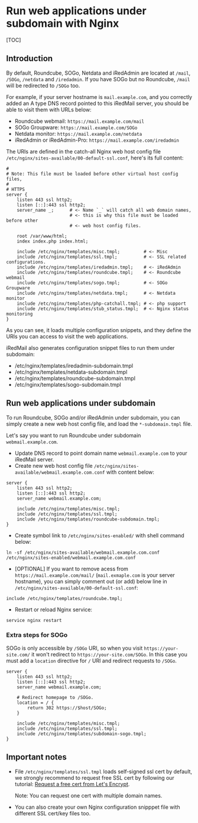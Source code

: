 # Run web applications under subdomain with Nginx

[TOC]

## Introduction

By default, Roundcube, SOGo, Netdata and iRedAdmin are located at `/mail`,
`/SOGo`, `/netdata` and `/iredadmin`. If you have SOGo but no Roundcube,
`/mail` will be redirected to `/SOGo` too.

For example, if your server hostname is `mail.example.com`, and you correctly
added an A type DNS record pointed to this iRedMail server, you should be able
to visit them with URLs below:

- Roundcube webmail: `https://mail.example.com/mail`
- SOGo Groupware: `https://mail.example.com/SOGo`
- Netdata monitor: `https://mail.example.com/netdata`
- iRedAdmin or iRedAdmin-Pro: `https://mail.example.com/iredadmin`

The URIs are defined in the catch-all Nginx web host config file
`/etc/nginx/sites-available/00-default-ssl.conf`, here's its full content:

```
#
# Note: This file must be loaded before other virtual host config files,
#
# HTTPS
server {
    listen 443 ssl http2;
    listen [::]:443 ssl http2;
    server_name _;      # <- Name `_` will catch all web domain names,
                        # <- this is why this file must be loaded before other
                        # <- web host config files.

    root /var/www/html;
    index index.php index.html;

    include /etc/nginx/templates/misc.tmpl;         # <- Misc
    include /etc/nginx/templates/ssl.tmpl;          # <- SSL related configurations.
    include /etc/nginx/templates/iredadmin.tmpl;    # <- iRedAdmin
    include /etc/nginx/templates/roundcube.tmpl;    # <- Roundcube webmail
    include /etc/nginx/templates/sogo.tmpl;         # <- SOGo Groupware
    include /etc/nginx/templates/netdata.tmpl;      # <- Netdata monitor
    include /etc/nginx/templates/php-catchall.tmpl; # <- php support
    include /etc/nginx/templates/stub_status.tmpl;  # <- Nginx status monitoring
}
```

As you can see, it loads multiple configuration snippets, and they define the
URIs you can access to visit the web applications.

iRedMail also generates configuration snippet files to run them under subdomain:

- /etc/nginx/templates/iredadmin-subdomain.tmpl
- /etc/nginx/templates/netdata-subdomain.tmpl
- /etc/nginx/templates/roundcube-subdomain.tmpl
- /etc/nginx/templates/sogo-subdomain.tmpl

## Run web applications under subdomain

To run Roundcube, SOGo and/or iRedAdmin under subdomain, you can simply create
a new web host config file, and load the `*-subdomain.tmpl` file.

Let's say you want to run Roundcube under subdomain `webmail.example.com`.

- Update DNS record to point domain name `webmail.example.com` to your iRedMail
  server.
- Create new web host config file `/etc/nginx/sites-available/webmail.example.com.conf` with content below:

```
server {
    listen 443 ssl http2;
    listen [::]:443 ssl http2;
    server_name webmail.example.com;

    include /etc/nginx/templates/misc.tmpl;
    include /etc/nginx/templates/ssl.tmpl;
    include /etc/nginx/templates/roundcube-subdomain.tmpl;
}
```

- Create symbol link to `/etc/nginx/sites-enabled/` with shell command below:

```
ln -sf /etc/nginx/sites-available/webmail.example.com.conf /etc/nginx/sites-enabled/webmail.example.com.conf
```

- [OPTIONAL] If you want to remove acess from `https://mail.example.com/mail/`
  (`mail.exmaple.com` is your server hostname), you can simply comment out
  (or add) below line in `/etc/nginx/sites-available/00-default-ssl.conf`:

```
include /etc/nginx/templates/roundcube.tmpl;
```

- Restart or reload Nginx service:

```
service nginx restart
```

### Extra steps for SOGo

SOGo is only accessible by `/SOGo` URI, so when you visit `https://your-site.com/`
it won't redirect to `https://your-site.com/SOGo`. In this case you must
add a `location` directive for `/` URI and redirect requests to `/SOGo`.

```
server {
    listen 443 ssl http2;
    listen [::]:443 ssl http2;
    server_name webmail.example.com;

    # Redirect homepage to /SOGo.
    location = / {
        return 302 https://$host/SOGo;
    }

    include /etc/nginx/templates/misc.tmpl;
    include /etc/nginx/templates/ssl.tmpl;
    include /etc/nginx/templates/subdomain-sogo.tmpl;
}
```

## Important notes

- File `/etc/nginx/templates/ssl.tmpl` loads self-signed ssl cert by default,
  we strongly recommend to request free SSL cert by following our tutorial:
  [Request a free cert from Let's Encrypt](https://docs.iredmail.org/letsencrypt.html).

    Note: You can request one cert with multiple domain names.

- You can also create your own Nginx configuration snipppet file with
  different SSL cert/key files too.
